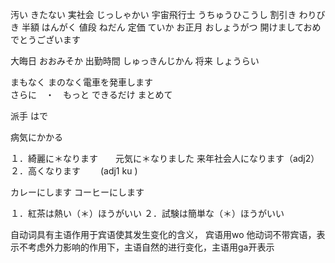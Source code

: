 汚い				きたない
実社会				じっしゃかい
宇宙飛行士			うちゅうひこうし
割引き				わりびき
半額				はんがく
値段				ねだん
定価				ていか
お正月				おしょうがつ
開けましておめでとうございます


大晦日				おおみそか
出勤時間			しゅっきんじかん
将来				しょうらい

まもなく			まのなく電車を発車します	
さらに　・　もっと
できるだけ
まとめて			

派手		はで


病気にかかる


１．綺麗に＊なります　　元気に＊なりました	来年社会人になります（adj2）
２．高くなります	　　(adj1 ku )

カレーにします
コーヒーにします

１．紅茶は熱い（＊）ほうがいい
２．試験は簡単な（＊）ほうがいい



自动词具有主语作用于宾语使其发生变化的含义， 宾语用wo
他动词不带宾语，表示不考虑外力影响的作用下，主语自然的进行变化，主语用ga开表示


